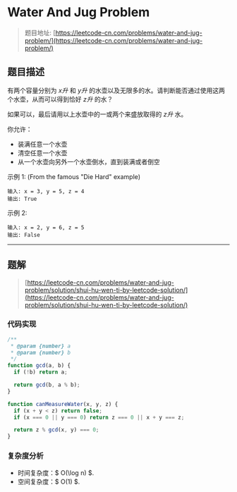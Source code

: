 # Water And Jug Problem

> 题目地址: [https://leetcode-cn.com/problems/water-and-jug-problem/](https://leetcode-cn.com/problems/water-and-jug-problem/)

## 题目描述

有两个容量分别为 *x升* 和 *y升* 的水壶以及无限多的水。请判断能否通过使用这两个水壶，从而可以得到恰好 *z升* 的水？

如果可以，最后请用以上水壶中的一或两个来盛放取得的 *z升* 水。

你允许：

* 装满任意一个水壶
* 清空任意一个水壶
* 从一个水壶向另外一个水壶倒水，直到装满或者倒空

示例 1: (From the famous "Die Hard" example)

```
输入: x = 3, y = 5, z = 4
输出: True
```

示例 2:

```
输入: x = 2, y = 6, z = 5
输出: False
```

------

## 题解

> [https://leetcode-cn.com/problems/water-and-jug-problem/solution/shui-hu-wen-ti-by-leetcode-solution/](https://leetcode-cn.com/problems/water-and-jug-problem/solution/shui-hu-wen-ti-by-leetcode-solution/)

### 代码实现

```js
/**
 * @param {number} a
 * @param {number} b
 */
function gcd(a, b) {
  if (!b) return a;

  return gcd(b, a % b);
}

function canMeasureWater(x, y, z) {
  if (x + y < z) return false;
  if (x === 0 || y === 0) return z === 0 || x + y === z;

  return z % gcd(x, y) === 0;
}
```

### 复杂度分析

* 时间复杂度：$ O(\log n) $.
* 空间复杂度：$ O(1) $.
